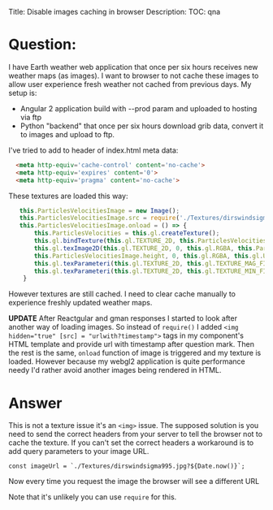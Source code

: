 Title: Disable images caching in browser
Description:
TOC: qna

# Question:

I have Earth weather web application that once per six hours receives new weather maps (as images). I want to browser to not cache these images to allow user experience fresh weather not cached from previous days.
My setup is:

- Angular 2 application build with --prod param and uploaded to hosting via ftp
- Python "backend" that once per six hours download grib data, convert it to images and upload to ftp.


I've tried to add to header of index.html meta data:

```html
  <meta http-equiv='cache-control' content='no-cache'>
  <meta http-equiv='expires' content='0'>
  <meta http-equiv='pragma' content='no-cache'>
```
These textures are loaded this way:
```typescript
   this.ParticlesVelocitiesImage = new Image();
   this.ParticlesVelocitiesImage.src = require('./Textures/dirswindsigma995.jpg');
   this.ParticlesVelocitiesImage.onload = () => {
       this.ParticlesVelocities = this.gl.createTexture();
       this.gl.bindTexture(this.gl.TEXTURE_2D, this.ParticlesVelocities);
       this.gl.texImage2D(this.gl.TEXTURE_2D, 0, this.gl.RGBA, this.ParticlesVelocitiesImage.width,
       this.ParticlesVelocitiesImage.height, 0, this.gl.RGBA, this.gl.UNSIGNED_BYTE, this.ParticlesVelocitiesImage)
       this.gl.texParameteri(this.gl.TEXTURE_2D, this.gl.TEXTURE_MAG_FILTER, this.gl.LINEAR);
       this.gl.texParameteri(this.gl.TEXTURE_2D, this.gl.TEXTURE_MIN_FILTER, this.gl.LINEAR);
    }
```

However textures are still cached. I need to clear cache manually to experience freshly updated weather maps.

**UPDATE**
After Reactgular and gman responses I started to look after another way of loading images. So instead of ```require()``` I added ```<img hidden="true" [src] = "urlwith?timestamp">``` tags in my component's HTML template and provide url with timestamp after question mark. Then the rest is the same, ```onload``` function of image is triggered and my texture is loaded. However because my webgl2 application is quite performance needy I'd rather avoid another images being rendered in HTML. 

# Answer

This is not a texture issue it's an `<img>` issue. The supposed solution is you need to send the correct headers from your server to tell the browser not to cache the texture. If you can't set the correct headers a workaround is to add query parameters to your image URL.

```
const imageUrl = `./Textures/dirswindsigma995.jpg?${Date.now()}`;
```

Now every time you request the image the browser will see a different URL

Note that it's unlikely you can use `require` for this.


